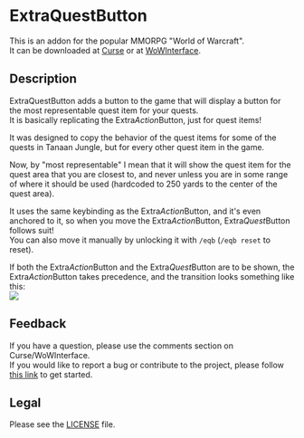 # ExtraQuestButton

This is an addon for the popular MMORPG "World of Warcraft".  
It can be downloaded at [Curse](http://curse.com/addons/wow/extraquestbutton) or at [WoWInterface](http://wowinterface.com/downloads/info23464).

## Description

ExtraQuestButton adds a button to the game that will display a button for the most representable quest item for your quests.  
It is basically replicating the Extra*Action*Button, just for quest items!

It was designed to copy the behavior of the quest items for some of the quests in Tanaan Jungle, but for every other quest item in the game.

Now, by "most representable" I mean that it will show the quest item for the quest area that you are closest to, and never unless you are in some range of where it should be used (hardcoded to 250 yards to the center of the quest area).

It uses the same keybinding as the Extra*Action*Button, and it's even anchored to it, so when you move the Extra*Action*Button, Extra*Quest*Button follows suit!  
You can also move it manually by unlocking it with `/eqb` (`/eqb reset` to reset).

If both the Extra*Action*Button and the Extra*Quest*Button are to be shown, the Extra*Action*Button takes precedence, and the transition looks something like this:  
![](https://i.imgur.com/QJm7CBx.gif)

## Feedback

If you have a question, please use the comments section on Curse/WoWInterface.  
If you would like to report a bug or contribute to the project, please follow [this link](https://github.com/p3lim-wow/ExtraQuestButton/blob/master/CONTRIBUTING.md) to get started.

## Legal

Please see the [LICENSE](https://github.com/p3lim-wow/ExtraQuestButton/blob/master/LICENSE.txt) file.
